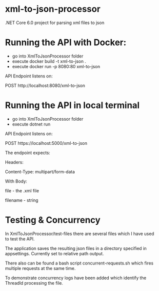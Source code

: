 # xml-to-json-processor

.NET Core 6.0 project for parsing xml files to json

# Running the API with Docker:

 - go into XmlToJsonProcessor folder
 - execute docker build -t xml-to-json .
 - execute docker run -p 8080:80 xml-to-json

  API Endpoint listens on:

  POST http://localhost:8080/xml-to-json


# Running the API in local terminal

   - go into XmlToJsonProcessor folder
   - execute dotnet run

API Endpoint listens on:

POST https://localhost:5000/xml-to-json


The endpoint expects:
  
  Headers: 
  
  Content-Type: multipart/form-data

  With Body:
  
  file - the .xml file
  
  filename - string 

# Testing & Concurrency

In XmlToJsonProcessor/test-files there are several files which I have used to test the API.

The application saves the resulting json files in a directory specified in appsettings. Currently set to relative path output.

There also can be found a bash script concurrent-requests.sh which fires multiple requests at the same time.

To demonstrate concurrency logs have been added which identify the ThreadId processing the file.
